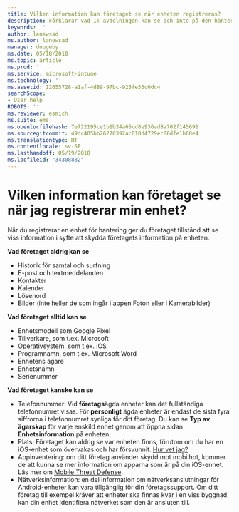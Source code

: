```yaml
---
title: Vilken information kan företaget se när enheten registreras?
description: Förklarar vad IT-avdelningen kan se och inte på den hanterade enheten.
keywords: ''
author: lenewsad
ms.author: lanewsad
manager: dougeby
ms.date: 05/18/2018
ms.topic: article
ms.prod: ''
ms.service: microsoft-intune
ms.technology: ''
ms.assetid: 12655728-a1af-4d89-97bc-925fe36c0dc4
searchScope:
- User help
ROBOTS: ''
ms.reviewer: esmich
ms.suite: ems
ms.openlocfilehash: 7e722195ce1b1b34a65cd8e936ad8a702f145691
ms.sourcegitcommit: 49dc405bb26270392ac010d4729ec88dfe1b68e4
ms.translationtype: HT
ms.contentlocale: sv-SE
ms.lasthandoff: 05/19/2018
ms.locfileid: "34308882"
---
```

# <a name="what-information-can-my-company-see-when-i-enroll-my-device"></a>Vilken information kan företaget se när jag registrerar min enhet?

När du registrerar en enhet för hantering ger du företaget tillstånd att se viss information i syfte att skydda företagets information på enheten.

**Vad företaget aldrig kan se**

- Historik för samtal och surfning
- E-post och textmeddelanden
- Kontakter
- Kalender
-   Lösenord
- Bilder (inte heller de som ingår i appen Foton eller i Kamerabilder)

**Vad företaget alltid kan se**

- Enhetsmodell som Google Pixel
- Tillverkare, som t.ex. Microsoft
- Operativsystem, som t.ex. iOS
- Programnamn, som t.ex. Microsoft Word
- Enhetens ägare
- Enhetsnamn
- Serienummer

**Vad företaget kanske kan se**

-  Telefonnummer: Vid **företags**ägda enheter kan det fullständiga telefonnumret visas. För **personligt** ägda enheter är endast de sista fyra siffrorna i telefonnumret synliga för ditt företag. Du kan se **Typ av ägarskap** för varje enskild enhet genom att öppna sidan **Enhetsinformation** på enheten.
-  Plats: Företaget kan aldrig se var enheten finns, förutom om du har en iOS-enhet som övervakas och har försvunnit. [Hur vet jag?](https://go.microsoft.com/fwlink/?linkid=853816)
- Appinventering: om ditt företag använder skydd mot mobilhot, kommer de att kunna se mer information om apparna som är på din iOS-enhet. Läs mer om [Mobile Threat Defense](you-are-prompted-to-install-mtd-ios.md).
- Nätverksinformation: en del information om nätverksanslutningar för Android-enheter kan vara tillgänglig för din företagssupport. Om ditt företag till exempel kräver att enheter ska finnas kvar i en viss byggnad, kan din enhet identifiera nätverket som den är ansluten till. 
